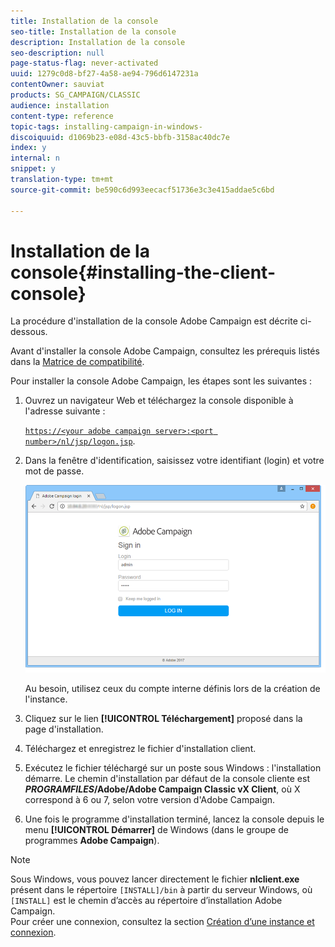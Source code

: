```yaml
---
title: Installation de la console
seo-title: Installation de la console
description: Installation de la console
seo-description: null
page-status-flag: never-activated
uuid: 1279c0d8-bf27-4a58-ae94-796d6147231a
contentOwner: sauviat
products: SG_CAMPAIGN/CLASSIC
audience: installation
content-type: reference
topic-tags: installing-campaign-in-windows-
discoiquuid: d1069b23-e08d-43c5-bbfb-3158ac40dc7e
index: y
internal: n
snippet: y
translation-type: tm+mt
source-git-commit: be590c6d993eecacf51736e3c3e415addae5c6bd

---
```



# Installation de la console{#installing-the-client-console}

La procédure d&#39;installation de la console Adobe Campaign est décrite ci-dessous.

Avant d&#39;installer la console Adobe Campaign, consultez les prérequis listés dans la [Matrice de compatibilité](https://helpx.adobe.com/campaign/kb/compatibility-matrix.html).

Pour installer la console Adobe Campaign, les étapes sont les suivantes :

1. Ouvrez un navigateur Web et téléchargez la console disponible à l&#39;adresse suivante :

   [`https://<your adobe campaign server>:<port number>/nl/jsp/logon.jsp`](https://machine/nl/jsp/logon.jsp).

1. Dans la fenêtre d&#39;identification, saisissez votre identifiant (login) et votre mot de passe.

   ![](assets/s_ncs_install_setup_download01.png)

   Au besoin, utilisez ceux du compte interne définis lors de la création de l&#39;instance.

1. Cliquez sur le lien **[!UICONTROL Téléchargement]** proposé dans la page d&#39;installation.
1. Téléchargez et enregistrez le fichier d&#39;installation client.
1. Exécutez le fichier téléchargé sur un poste sous Windows : l&#39;installation démarre. Le chemin d&#39;installation par défaut de la console cliente est **$PROGRAMFILES$/Adobe/Adobe Campaign Classic vX Client**, où X correspond à 6 ou 7, selon votre version d&#39;Adobe Campaign.
1. Une fois le programme d&#39;installation terminé, lancez la console depuis le menu **[!UICONTROL Démarrer]** de Windows (dans le groupe de programmes **Adobe Campaign**).

>[!NOTE]
>
>Sous Windows, vous pouvez lancer directement le fichier **nlclient.exe** présent dans le répertoire `[INSTALL]/bin` à partir du serveur Windows, où `[INSTALL]` est le chemin d’accès au répertoire d’installation Adobe Campaign.\
>Pour créer une connexion, consultez la section [Création d’une instance et connexion](../../installation/using/creating-an-instance-and-logging-on.md).


